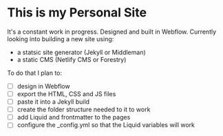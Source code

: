 # This is my Personal Site
It's a constant work in progress. Designed and built in Webflow.
Currently looking into building a new site using:
- a statsic site generator (Jekyll or Middleman)
- a static CMS (Netlify CMS or Forestry)

To do that I plan to:
- [ ] design in Webflow
- [ ] export the HTML, CSS and JS files
- [ ] paste it into a Jekyll build
- [ ] create the folder structure needed to it to work
- [ ] add Liquid and frontmatter to the pages
- [ ] configure the _config.yml so that the Liquid variables will work
